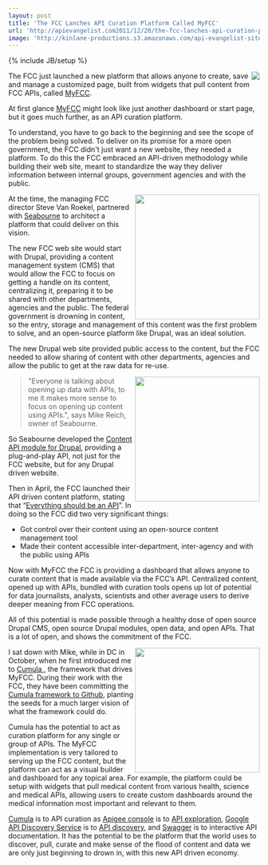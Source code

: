 ```yaml
---
layout: post
title: 'The FCC Lanches API Curation Platform Called MyFCC'
url: 'http://apievangelist.com2011/12/20/the-fcc-lanches-api-curation-platform-called-myfcc/'
image: 'http://kinlane-productions.s3.amazonaws.com/api-evangelist-site/blog/My-FCC-Logo.png'
---
```

{% include JB/setup %}
<p>
     <a title="MyFCC" href="http://my.fcc.gov/"><img src="http://kinlane-productions.s3.amazonaws.com/api-evangelist/fcc/My-FCC-Logo.png"  align="right" /></a>
</p>
<p>
     The FCC just launched a new platform that allows anyone to create, save and manage a customized page, built from widgets that pull content from FCC APIs, called <a title="MyFCC" href="http://my.fcc.gov/">MyFCC</a>. 
</p>
<p>
     At first glance <a title="MyFCC" href="http://my.fcc.gov/">MyFCC</a> might look like just another dashboard or start page, but it goes much further, as an API curation platform.
</p>
<p>
     To understand, you have to go back to the beginning and see the scope of the problem being solved. To deliver on its promise for a more open government, the FCC didn't just want a new website, they needed a platform. To do this the FCC embraced an API-driven methodology while building their web site, meant to standardize the way they deliver information between internal groups, government agencies and with the public.
</p>
<p>
     <a title="Seabourne" href="http://seabourneinc.com/"><img src="http://kinlane-productions.s3.amazonaws.com/api-evangelist/seabourne-inc/Seabourne.png"  width="250" align="right" /></a>
</p>
<p>
     At the time, the managing FCC director Steve Van Roekel, partnered with <a title="Seabourne" href="http://seabourneinc.com/">Seabourne</a> to architect a platform that could deliver on this vision.
</p>
<p>
     The new FCC web site would start with Drupal, providing a content management system (CMS) that would allow the FCC to focus on getting a handle on its content, centralizing it, preparing it to be shared with other departments, agencies and the public. The federal government is drowning in content, so the entry, storage and management of this content was the first problem to solve, and an open-source platform like Drupal, was an ideal solution.
</p>
<p>
     The new Drupal web site provided public access to the content, but the FCC needed to allow sharing of content with other departments, agencies and allow the public to get at the raw data for re-use.
</p>
<p>
     <a title="MyFCC" href="http://my.fcc.gov/"><img src="http://kinlane-productions.s3.amazonaws.com/api-evangelist/fcc/My-FCC-Available-Widgets.png"  width="250" align="right" /></a>
</p>
<blockquote>
     "Everyone is talking about opening up data with APIs, to me it makes more sense to focus on opening up content using APIs.", says Mike Reich, owner of Seabourne.
</blockquote>
<p>
     So Seabourne developed the <a title="Content API Drupal Module" href="http://seabourneinc.com/projects/contentapi/">Content API module for Drupal</a>, providing a plug-and-play API, not just for the FCC website, but for any Drupal driven website.
</p>
<p>
     Then in April, the FCC launched their API driven content platform, stating that “<a title="Everything Should Be An API" href="http://blog.programmableweb.com/2011/04/06/everything-should-be-an-api-says-fcc/">Everything should be an API</a>”. In doing so the FCC did two very significant things:
</p>
<ul >
     <li>Got control over their content using an open-source content management tool
     </li>
     <li>Made their content accessible inter-department, inter-agency and with the public using APIs
     </li>
</ul>
<p>
     Now with MyFCC the FCC is providing a dashboard that allows anyone to curate content that is made available via the FCC’s API. Centralized content, opened up with APIs, bundled with curation tools opens up lot of potential for data journalists, analysts, scientists and other average users to derive deeper meaning from FCC operations.
</p>
<p>
     All of this potential is made possible through a healthy dose of open source Drupal CMS, open source Drupal modules, open data, and open APIs. That is a lot of open, and shows the commitment of the FCC.
</p>
<p>
     <a title="MyFCC" href="http://my.fcc.gov/"><img src="http://kinlane-productions.s3.amazonaws.com/api-evangelist/fcc/My-FCC-Topic-Watcher.png"  width="250" align="right" /></a>
</p>
<p>
     I sat down with Mike, while in DC in October, when he first introduced me to <a title="Cumula Framework to Github" href="https://github.com/Cumula/framework">Cumula </a>, the framework that drives MyFCC. During their work with the FCC, they have been committing the <a title="Cumula Framework to Github" href="https://github.com/Cumula/framework">Cumula framework to Github</a>, planting the seeds for a much larger vision of what the framework could do.
</p>
<p>
     Cumula has the potential to act as curation platform for any single or group of APIs. The MyFCC implementation is very tailored to serving up the FCC content, but the platform can act as a visual builder and dashboard for any topical area. For example, the platform could be setup with widgets that pull medical content from various health, science and medical APIs, allowing users to create custom dashboards around the medical information most important and relevant to them.
</p>
<p>
     <a title="Cumulu" href="https://github.com/Cumula/framework">Cumula</a> is to API curation as <a title="Apigee Console" href="https://apigee.com/console/twitter">Apigee console</a> is to <a title="API exploration" href="/2011/03/24/explorers-open-api-access-beyond-developers/">API exploration</a>, <a title="Google API Discovery Service" href="http://code.google.com/apis/discovery/">Google API Discovery Service</a> is to <a title="API discovery" href="/2011/05/21/google-apis-discovery-service/">API discovery</a>, and <a title="Swagger" href="http://swagger.wordnik.com/">Swagger</a> is to interactive API documentation. It has the potential to be the platform that the world uses to discover, pull, curate and make sense of the flood of content and data we are only just beginning to drown in, with this new API driven economy.
</p>
